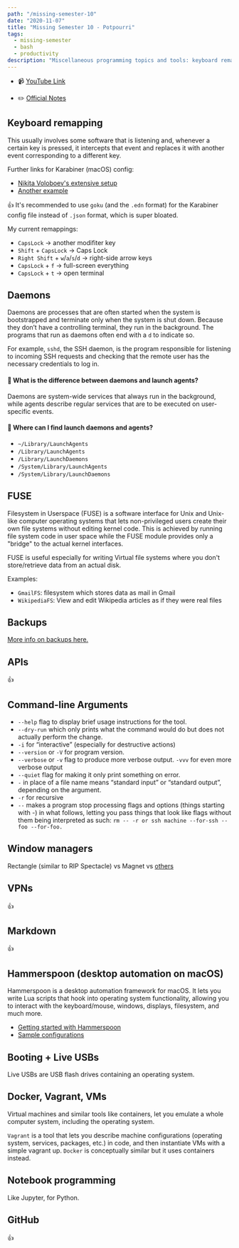 ```yaml
---
path: "/missing-semester-10"
date: "2020-11-07"
title: "Missing Semester 10 - Potpourri"
tags:
  - missing-semester
  - bash
  - productivity
description: "Miscellaneous programming topics and tools: keyboard remapping, daemons, virtual machines and more 💪"
---
```


- 📹 [YouTube Link](https://www.youtube.com/watch?v=JZDt-PRq0uo&feature=emb_logo)

- ✏️ [Official Notes](https://missing.csail.mit.edu/2020/potpourri/)

## Keyboard remapping

This usually involves some software that is listening and, whenever a certain key is pressed, it intercepts that event and replaces it with another event corresponding to a different key.

Further links for Karabiner (macOS) config:

- [Nikita Voloboev's extensive setup](//wiki.nikitavoloboev.xyz/macos/macos-apps/karabiner)
- [Another example](https://blog.jkl.gg/hacking-your-keyboard/)

👍 It's recommended to use `goku` (and the `.edn` format) for the Karabiner config file instead of `.json` format, which is super bloated.

My current remappings:

- `CapsLock` -> another modifiter key
- `Shift` + `CapsLock` -> Caps Lock
- `Right Shift` + `w`/`a`/`s`/`d` -> right-side arrow keys
- `CapsLock` + `f` -> full-screen everything
- `CapsLock` + `t` -> open terminal

## Daemons

Daemons are processes that are often started when the system is bootstrapped and terminate only when the system is shut down. Because they don’t have a controlling terminal, they run in the background. The programs that run as daemons often end with a `d` to indicate so.

For example, `sshd`, the SSH daemon, is the program responsible for listening to incoming SSH requests and checking that the remote user has the necessary credentials to log in.

#### 🤔 What is the difference between daemons and launch agents?

Daemons are system-wide services that always run in the background, while agents describe regular services that are to be executed on user-specific events.

#### 🤔 Where can I find launch daemons and agents?

- `~/Library/LaunchAgents`
- `/Library/LaunchAgents`
- `/Library/LaunchDaemons`
- `/System/Library/LaunchAgents`
- `/System/Library/LaunchDaemons`

## FUSE

Filesystem in Userspace (FUSE) is a software interface for Unix and Unix-like computer operating systems that lets non-privileged users create their own file systems without editing kernel code. This is achieved by running file system code in user space while the FUSE module provides only a "bridge" to the actual kernel interfaces.

FUSE is useful especially for writing Virtual file systems where you don't store/retrieve data from an actual disk.

Examples:

- `GmailFS`: filesystem which stores data as mail in Gmail
- `WikipediaFS`: View and edit Wikipedia articles as if they were real files

## Backups

[More info on backups here.](https://missing.csail.mit.edu/2019/backups/)

## APIs

👍

## Command-line Arguments

- `--help` flag to display brief usage instructions for the tool.
- `--dry-run` which only prints what the command would do but does not actually perform the change.
- `-i` for “interactive” (especially for destructive actions)
- `--version` or `-V` for program version.
- `--verbose` or `-v` flag to produce more verbose output. `-vvv` for even more verbose output
- `--quiet` flag for making it only print something on error.
- `-` in place of a file name means “standard input” or “standard output”, depending on the argument.
- `-r` for recursive
- `--` makes a program stop processing flags and options (things starting with -) in what follows, letting you pass things that look like flags without them being interpreted as such: `rm -- -r or ssh machine --for-ssh -- foo --for-foo.`

## Window managers

Rectangle (similar to RIP Spectacle) vs Magnet vs [others](https://www.producthunt.com/ask/2355-what-s-the-best-window-manager-for-mac)

## VPNs

👍

## Markdown

👍

## Hammerspoon (desktop automation on macOS)

Hammerspoon is a desktop automation framework for macOS. It lets you write Lua scripts that hook into operating system functionality, allowing you to interact with the keyboard/mouse, windows, displays, filesystem, and much more.

- [Getting started with Hammerspoon](https://www.hammerspoon.org/go/)
- [Sample configurations](https://github.com/Hammerspoon/hammerspoon/wiki/Sample-Configurations)

## Booting + Live USBs

Live USBs are USB flash drives containing an operating system.

## Docker, Vagrant, VMs

Virtual machines and similar tools like containers, let you emulate a whole computer system, including the operating system.

`Vagrant` is a tool that lets you describe machine configurations (operating system, services, packages, etc.) in code, and then instantiate VMs with a simple vagrant up. `Docker` is conceptually similar but it uses containers instead.

## Notebook programming

Like Jupyter, for Python.

## GitHub

👍
